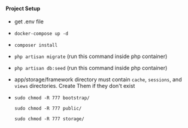 <h4> Project Setup</h4>

* get .env file
* `docker-compose up -d`
* `composer install`
* `php artisan migrate` (run this command inside php container)
* `php artisan db:seed` (run this command inside php container)
* app/storage/framework directory must contain `cache`, `sessions`, and `views` directories. Create Them if they don't exist
* `sudo chmod -R 777 bootstrap/`

   `sudo chmod -R 777 public/`
   
   `sudo chmod -R 777 storage/`